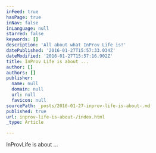 ```yaml
---
inFeed: true
hasPage: true
inNav: false
inLanguage: null
starred: false
keywords: []
description: 'All about what InProv Life is!'
datePublished: '2016-01-27T15:57:33.034Z'
dateModified: '2016-01-27T15:57:16.902Z'
title: InProv Life is about ...
author: []
authors: []
publisher:
  name: null
  domain: null
  url: null
  favicon: null
sourcePath: _posts/2016-01-27-inprov-life-is-about-.md
published: true
url: inprov-life-is-about-/index.html
_type: Article

---
```

InProvLife is about ...